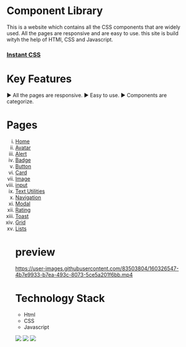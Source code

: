 # Component Library

This is a website which contains all the CSS components that are widely used. All the pages are responsive and are easy to use. this site is build wityh the help of HTMl, CSS and Javascript. 
 <h3><a href="https://componentsofcss.netlify.app/">Instant CSS</a></h3>


# Key Features
▶️ All the pages are responsive.
▶️ Easy to use.
▶️ Components are categorize.


# Pages


<ol type="i">
<li><a href="https://componentsofcss.netlify.app/">Home</a></li>
<li><a href="https://componentsofcss.netlify.app/component%20html/responsive.html">Avatar</a></li>
<li><a href="https://componentsofcss.netlify.app/component%20html/alert.html">Alert</a></li>

<li><a href="https://componentsofcss.netlify.app/component%20html/badge.html">Badge</a></li>

<li><a href="https://componentsofcss.netlify.app/component%20html/button.html">Button</a></li>

<li><a href="https://componentsofcss.netlify.app/component%20html/card.html">Card</a></li>

<li><a href="https://componentsofcss.netlify.app/component%20html/img .html">Image</a></li>

<li><a href="https://componentsofcss.netlify.app/component%20html/input.html">input</a></li>

<li><a href="https://componentsofcss.netlify.app/component%20html/text.html">Text Utilities</a></li>

<li><a href="https://componentsofcss.netlify.app/component%20html/navigation.html">Navigation</a></li>

<li><a href="https://componentsofcss.netlify.app/component%20html/modal.html">Modal</a></li>

<li><a href="https://componentsofcss.netlify.app/component%20html/rating.html">Rating</a></li>

<li><a href="https://componentsofcss.netlify.app/component%20html/toast.html">Toast</a></li>

<li><a href="https://componentsofcss.netlify.app/component%20html/grid.html">Grid</a></li>

<li><a href="https://componentsofcss.netlify.app/component%20html/list.html">Lists</a></li>



 # preview

  



https://user-images.githubusercontent.com/83503804/160326547-4b7e9933-b7ea-493c-8073-5ce5a201f6bb.mp4



 # Technology Stack

- Html
- CSS
- Javascript

<img src = "https://img.shields.io/badge/-HTML5-E34F26?style=flat&logo=html5&logoColor=white">  <img src = "https://img.shields.io/badge/-CSS3-1572B6?style=flat&logo=css3&logoColor=white">  <img src="https://img.shields.io/badge/-JavaScript-eed718?style=flat&logo=javascript&logoColor=ffffff">
